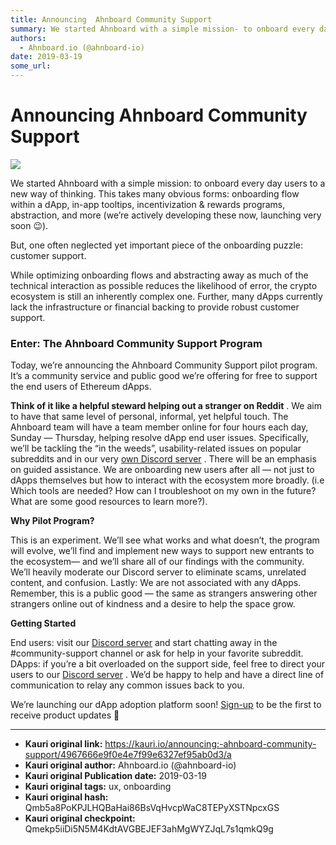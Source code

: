 ```yaml
---
title: Announcing  Ahnboard Community Support
summary: We started Ahnboard with a simple mission- to onboard every day users to a new way of thinking. This takes many obvious forms- onboarding flow within a dApp, in-app tooltips, incentivization & rewards programs, abstraction, and more (we’re actively developing these now, launching very soon 😉). But, one often neglected yet important piece of the onboarding puzzle- customer support. While optimizing onboarding flows and abstracting away as much of the technical interaction as possible reduces the
authors:
  - Ahnboard.io (@ahnboard-io)
date: 2019-03-19
some_url: 
---
```


# Announcing  Ahnboard Community Support



![](https://ipfs.infura.io/ipfs/QmbQoDoVn34EaTzv9K38fx3Jx2p3RW9bmPpciq8TQZkk14)

We started Ahnboard with a simple mission: to onboard every day users to a new way of thinking. This takes many obvious forms: onboarding flow within a dApp, in-app tooltips, incentivization & rewards programs, abstraction, and more (we’re actively developing these now, launching very soon 😉).

But, one often neglected yet important piece of the onboarding puzzle: customer support.

While optimizing onboarding flows and abstracting away as much of the technical interaction as possible reduces the likelihood of error, the crypto ecosystem is still an inherently complex one. Further, many dApps currently lack the infrastructure or financial backing to provide robust customer support.

### Enter: The Ahnboard Community Support Program
Today, we’re announcing the Ahnboard Community Support pilot program. It’s a community service and public good we’re offering for free to support the end users of Ethereum dApps.
 
**Think of it like a helpful steward helping out a stranger on Reddit**
 . We aim to have that same level of personal, informal, yet helpful touch.
The Ahnboard team will have a team member online for four hours each day, Sunday — Thursday, helping resolve dApp end user issues. Specifically, we’ll be tackling the “in the weeds”, usability-related issues on popular subreddits and in our very 
[own Discord server](https://discordapp.com/invite/asbrDK3)
 .
There will be an emphasis on guided assistance. We are onboarding new users after all — not just to dApps themselves but how to interact with the ecosystem more broadly. (i.e Which tools are needed? How can I troubleshoot on my own in the future? What are some good resources to learn more?).
 
**Why Pilot Program?**
 
This is an experiment. We’ll see what works and what doesn’t, the program will evolve, we’ll find and implement new ways to support new entrants to the ecosystem— and we’ll share all of our findings with the community.
We’ll heavily moderate our Discord server to eliminate scams, unrelated content, and confusion.
Lastly: We are not associated with any dApps. Remember, this is a public good — the same as strangers answering other strangers online out of kindness and a desire to help the space grow.
 
**Getting Started**
 
End users: visit our 
[Discord server](https://discordapp.com/invite/asbrDK3)
 and start chatting away in the #community-support channel or ask for help in your favorite subreddit.
DApps: if you’re a bit overloaded on the support side, feel free to direct your users to our 
[Discord server](https://discordapp.com/invite/asbrDK3)
 . We’d be happy to help and have a direct line of communication to relay any common issues back to you.

We’re launching our dApp adoption platform soon! 
[Sign-up](https://airtable.com/shrTRaAnm4vCZWSHl)
 to be the first to receive product updates 🚀



---

- **Kauri original link:** https://kauri.io/announcing:-ahnboard-community-support/4967666e9f0e4e7f99e6327ef95ab0d3/a
- **Kauri original author:** Ahnboard.io (@ahnboard-io)
- **Kauri original Publication date:** 2019-03-19
- **Kauri original tags:** ux, onboarding
- **Kauri original hash:** Qmb5a8PoKPJLHQBaHai86BsVqHvcpWaC8TEPyXSTNpcxGS
- **Kauri original checkpoint:** Qmekp5iiDi5N5M4KdtAVGBEJEF3ahMgWYZJqL7s1qmkQ9g




